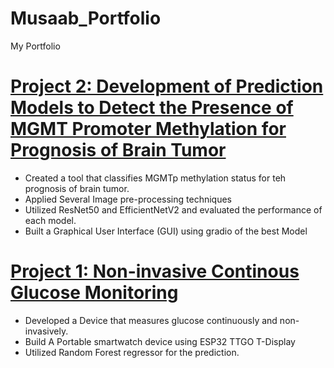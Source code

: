 # Musaab_Portfolio
My Portfolio

# [Project 2: Development of Prediction Models to Detect the Presence of MGMT Promoter Methylation for Prognosis of Brain Tumor](https://github.com/Muskr39/MGMTp.git)
* Created a tool that classifies MGMTp methylation status for teh prognosis of brain tumor.
* Applied Several Image pre-processing techniques
* Utilized ResNet50 and EfficientNetV2 and evaluated the performance of each model. 
* Built a Graphical User Interface (GUI) using gradio of the best Model

# [Project 1: Non-invasive Continous Glucose Monitoring](https://github.com/Muskr39/Gluco.git)
* Developed a Device that measures glucose continuously and non-invasively.
* Build A Portable smartwatch device using ESP32 TTGO T-Display
* Utilized Random Forest regressor for the prediction. 


